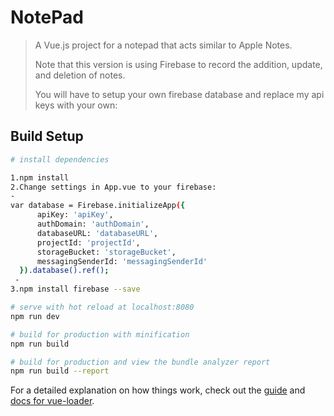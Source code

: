 # NotePad

> A Vue.js project for a notepad that acts similar to Apple Notes.
> 
> Note that this version is using Firebase to record the addition, update, and deletion of notes.
>
 >You will have to setup your own firebase database and replace my api keys with your own:



## Build Setup

``` bash
# install dependencies

1.npm install
2.Change settings in App.vue to your firebase: 
-
var database = Firebase.initializeApp({
      apiKey: 'apiKey',
      authDomain: 'authDomain',
      databaseURL: 'databaseURL',
      projectId: 'projectId',
      storageBucket: 'storageBucket',
      messagingSenderId: 'messagingSenderId'
  }).database().ref();
 - 
3.npm install firebase --save 

# serve with hot reload at localhost:8080
npm run dev

# build for production with minification
npm run build

# build for production and view the bundle analyzer report
npm run build --report
```

For a detailed explanation on how things work, check out the [guide](http://vuejs-templates.github.io/webpack/) and [docs for vue-loader](http://vuejs.github.io/vue-loader).
